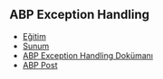 ## ABP Exception Handling

- [Eğitim](https://www.youtube.com/watch?v=Zf8v1hlMk5o&list=PLBEMB-Eql15s3kaMvQ6pIobVk492a7s9j&index=17)
- [Sunum](https://bit.ly/abp-exception-handling)
- [ABP Exception Handling Dokümanı](https://docs.abp.io/en/abp/latest/Exception-Handling)
- [ABP Post](https://community.abp.io/videos/abp-exception-handling-6f3yaecd)
